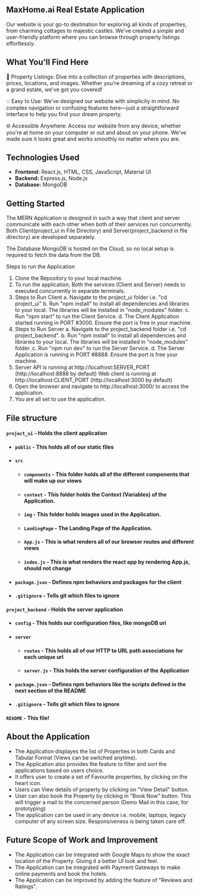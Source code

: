 ## MaxHome.ai Real Estate Application
Our website is your go-to destination for exploring all kinds of properties, from charming cottages to majestic castles. We've created a simple and user-friendly platform where you can browse through property listings effortlessly.


## What You'll Find Here
🏰 Property Listings: Dive into a collection of properties with descriptions, prices, locations, and images. Whether you're dreaming of a cozy retreat or a grand estate, we've got you covered!

💡 Easy to Use: We've designed our website with simplicity in mind. No complex navigation or confusing features here—just a straightforward interface to help you find your dream property.

🌐 Accessible Anywhere: Access our website from any device, whether you're at home on your computer or out and about on your phone. We've made sure it looks great and works smoothly no matter where you are.


## Technologies Used

- **Frontend:** React.js, HTML, CSS, JavaScript, Material UI
- **Backend:** Express.js, Node.js
- **Database:** MongoDB


## Getting Started
The MERN Application is designed in such a way that client and server communicate with each other when both of their services run concurrently. Both Client(project_ui in File Directory) and Server(project_backend in file directory) are developed separately.

The Database MongoDB is hosted on the Cloud, so no local setup is required to fetch the data from the DB.

Steps to run the Application
1. Clone the Repository to your local machine.
2. To run the application, Both the services (Client and Server) needs to executed concurrently in separate terminals.
3. Steps to Run Client
    a. Navigate to the project_ui folder i.e. "cd project_ui"
    b. Run "npm install" to install all dependencies and libraries to your local. The libraries will be installed in "node_modules" folder.
    c. Run "npm start" to run the Client Service.
    d. The Client Application started running in PORT #3000. Ensure the port is free in your machine.
4. Steps to Run Server
    a. Navigate to the project_backend folder i.e. "cd project_backend".
    b. Run "npm install" to install all dependencies and libraries to your local. The libraries will be installed in "node_modules" folder.
    c. Run "npm run dev" to run the Server Service.
    d. The Server Application is running in PORT #8888. Ensure the port is free your machine.
5. Server API is running at http://localhost:SERVER_PORT (http://localhost:8888 by default)
   Web client is running at http://localhost:CLIENT_PORT (http://localhost:3000 by default)
6. Open the browser and navigate to http://localhost:3000/ to access the application.
7. You are all set to use the application.


## File structure
#### `project_ui` - Holds the client application
- #### `public` - This holds all of our static files
- #### `src`
    - #### `components` - This folder holds all of the different components that will make up our views
    - #### `context` - This folder holds the Context (Variables) of the Application.
    - #### `img` - This folder holds images used in the Application.
    - #### `LandingPage` - The Landing Page of the Application.
    - #### `App.js` - This is what renders all of our browser routes and different views
    - #### `index.js` - This is what renders the react app by rendering App.js, should not change
- #### `package.json` - Defines npm behaviors and packages for the client
- #### `.gitignore` - Tells git which files to ignore
#### `project_backend` - Holds the server application
- #### `config` - This holds our configuration files, like mongoDB uri
- #### `server`
    - #### `routes` - This holds all of our HTTP to URL path associations for each unique url
    - #### `server.js` - This holds the server configuration of the Application
- #### `package.json` - Defines npm behaviors like the scripts defined in the next section of the README
- #### `.gitignore` - Tells git which files to ignore
#### `README` - This file!

## About the Application
- The Application displayes the list of Properties in both Cards and Tabular Format (Views can be switched anytime).
- The Application also provides the feature to filter and sort the applications based on users choice.
- It offers user to create a set of Favourite properties, by clicking on the heart icon.
- Users can View details of property by clicking on "View Detail" button.
- User can also book the Property by clicking in "Book Now" button. This will trigger a mail to the concerned person (Demo Mail in this case, for prototyping)
- The application can be used in any device i.e. mobile, laptops, legacy computer of any screen size. Responsiveness is being taken care off.

## Future Scope of Work and Improvement
- The Application can be integrated with Google Maps to show the exact location of the Property. Giving it a better UI look and feel.
- The Application can be integrated with Payment Gateways to make online payments and book the hotels.
- The Application can be improved by adding the feature of "Reviews and Ratings".